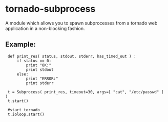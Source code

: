 tornado-subprocess
==================

A module which allows you to spawn subprocesses from a tornado web application in a non-blocking fashion.

Example:
--------
  
     def print_res( status, stdout, stderr, has_timed_out ) :
         if status == 0:
             print "OK:"
             print stdout
         else:
             print "ERROR:"
             print stderr
     
     t = Subprocess( print_res, timeout=30, args=[ "cat", "/etc/passwd" ] )
     t.start()
     
     #start tornado 
     t.ioloop.start()
